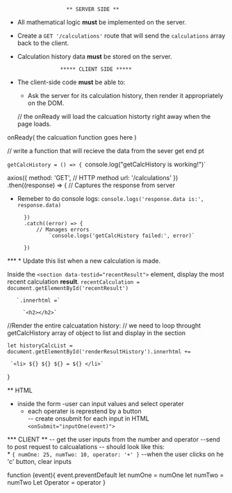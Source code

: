                        ** SERVER SIDE **

* All mathematical logic **must** be implemented on the server.

* Create a `GET '/calculations'` route that will send the `calculations` array back to the client. 
* Calculation history data **must** be stored on the server.


<!-- cardcoded data. Don't forget to delete

  * ```
      let calculations = [
        {
          numOne: 3,
          numTwo: 5,
          operator: '+',
          result: 8
        },
        {
          numOne: 11,
          numTwo: 7,
          operator: '-',
          result: 4
        }
         {
          numOne: 10,
          numTwo: 7,
          operator: '*',
          result: 70
        }
        {
          numOne: 60,
          numTwo: 2,
          operator: '/',
          result: 30
        }
    
      ]
    ```


* Create a `POST '/calculations` route that will "do the math" and obtain the correct `result` value. It must be able to handle addition, subtraction, multiplication, and division.
  * For example, if the `POST` route receives this data:
    * `{ numOne: 25, numTwo: 10, operator: '+' }`

 -- for loop?

  * It should "do the math," then push this object into the server-side `calculations` array:
    * `{ numOne: 25, numTwo: 10, operator: '+', result: 35 }`
  * After this successful calculation, the `POST` route must send status `201` back to the client.
  * 🔥 Note: **Do not use** the built-in JS `eval()` function. It's incredibly dangerous to obtain user input and *execute it as code*! -->







                     ***** CLIENT SIDE *****

* The client-side code **must** be able to:
  * Ask the server for its calculation history, then render it appropriately on the DOM.

  // the onReady will load the calcuation historty right away when the page loads.

onReady(
 the calcuation function goes here
)

// write a function that will recieve the data from the sever get end pt 

`getCalcHistory = () => {
    `console.log("getCalcHistory is working!")`

 axios({
        method: 'GET', // HTTP method
        url: '/calculations'
    })
        .then((response) => {
            // Captures the response from server
- Remeber to do console logs:
    `console.logs('response.data is:', response.data)`
    
        })
        .catch((error) => {
            // Manages errors
                `console.logs('getCalcHistory failed:', error)`

        })

***   * Update this list when a new calculation is made.

Inside the `<section data-testid="recentResult">` element, display the most recent calculation **result**.
`recentCalculation = document.getElementById('recentResult')`

       `.innerhtml =`

         `<h2></h2>`

//Render the entire calcuatation history:
 // we need to loop throught getCalcHistory array of object to list and display in the section

  `let historyCalcList = document.getElementById('renderResultHistory').innerhtml +=`
       
     `<li> ${} ${} ${} = ${} </li>`

}

** HTML
*  inside the form
    -user can input values and select operater
    - each operater is represtend by a button  
        -- create onsubmit for each input in HTML
            `<onSubmit="inputOne(event)">`

*** CLIENT  **
-- get the user inputs from the number and operator 
--send to post request to calcualations 
    -- should look like this:   
         * `{ numOne: 25, numTwo: 10, operator: '+' }`
--when the user clicks on he 'c' button, clear inputs 

function  (event){
    event.preventDefault
let numOne = numOne
let numTwo = numTwo
Let Operator = operator 
}

            
